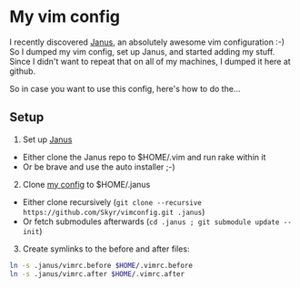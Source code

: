 My vim config
=============

I recently discovered [Janus](https://github.com/carlhuda/janus), an
absolutely awesome vim configuration :-)  So I dumped my vim config, set
up Janus, and started adding my stuff. Since I didn't want to repeat
that on all of my machines, I dumped it here at github.

So in case you want to use this config, here's how to do the...

Setup
-----

1. Set up [Janus](https://github.com/carlhuda/janus)
  * Either clone the Janus repo to $HOME/.vim and run rake within it
  * Or be brave and use the auto installer ;-)
2. Clone [my config](https://github.com/Skyr/vimconfig) to $HOME/.janus
  * Either clone recursively (`git clone --recursive https://github.com/Skyr/vimconfig.git .janus`)
  * Or fetch submodules afterwards (`cd .janus ; git submodule update --init`)
3. Create symlinks to the before and after files:

```bash
ln -s .janus/vimrc.before $HOME/.vimrc.before
ln -s .janus/vimrc.after $HOME/.vimrc.after
```

